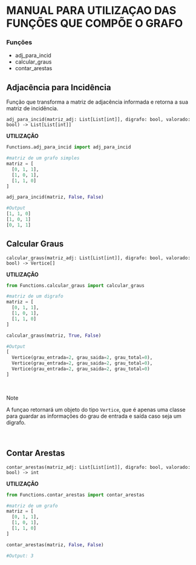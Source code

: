 # MANUAL PARA UTILIZAÇAO DAS FUNÇÕES QUE COMPÕE O GRAFO

### Funções

- adj_para_incid
- calcular_graus
- contar_arestas

## Adjacência para Incidência

Função que transforma a matriz de adjacência informada e retorna a sua matriz de incidência.

`adj_para_incid(matriz_adj: List[List[int]], digrafo: bool, valorado: bool) -> List[List[int]]`

**UTILIZAÇÃO**

```python
Functions.adj_para_incid import adj_para_incid

#matriz de um grafo simples
matriz = [
  [0, 1, 1],
  [1, 0, 1],
  [1, 1, 0]
]

adj_para_incid(matriz, False, False)
```
```python
#Output
[1, 1, 0] 
[1, 0, 1]
[0, 1, 1]
```

## Calcular Graus

`calcular_graus(matriz_adj: List[List[int]], digrafo: bool, valorado: bool) -> Vertice[]`

**UTILIZAÇÃO**

```python
from Functions.calcular_graus import calcular_graus

#matriz de um digrafo
matriz = [
  [0, 1, 1],
  [1, 0, 1],
  [1, 1, 0]
]

calcular_graus(matriz, True, False)
```
```python
#Output
[
  Vertice(grau_entrada=2, grau_saida=2, grau_total=0), 
  Vertice(grau_entrada=2, grau_saida=2, grau_total=0), 
  Vertice(grau_entrada=2, grau_saida=2, grau_total=0)
]
```
<br>

> [!NOTE]
> A funçao retornará um objeto do tipo `Vertice`, que é apenas uma classe para guardar as informações do grau de entrada e saída caso seja um digrafo.

<br>

## Contar Arestas

`contar_arestas(matriz_adj: List[List[int]], digrafo: bool, valorado: bool) -> int`

**UTILIZAÇÃO**

```python
from Functions.contar_arestas import contar_arestas

#matriz de um grafo
matriz = [
  [0, 1, 1],
  [1, 0, 1],
  [1, 1, 0]
]

contar_arestas(matriz, False, False)

#Output: 3
```

